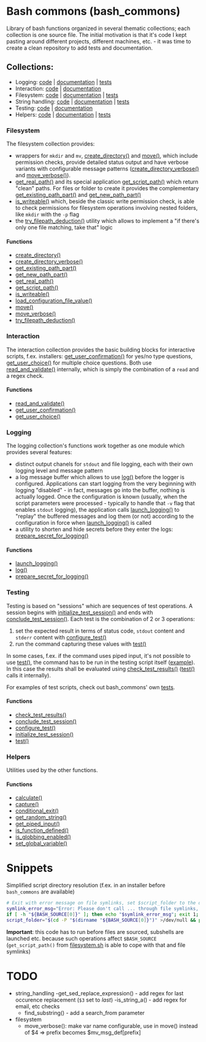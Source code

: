 # Bash commons (bash_commons)
Library of bash functions organized in several thematic collections; each collection is one source file. 
The initial motivation is that it's code I kept pasting around different projects, different machines, etc. - it was time
to create a clean repository to add tests and documentation.

## Collections:
- Logging: [code](logging.sh) | [documentation](logging.md) | [tests](tests/logging.sh)
- Interaction: [code](interaction.sh) | [documentation](interaction.md)
- Filesystem: [code](filesystem.sh) | [documentation](filesystem.md) | [tests](tests/filesystem.sh)
- String handling: [code](string_handling.sh) | [documentation](string_handling.md) | [tests](tests/string_handling.sh)
- Testing: [code](testing.sh) | [documentation](testing.md)
- Helpers: [code](helpers.sh) | [documentation](helpers.md) | [tests](tests/helpers.sh)

### Filesystem
The filesystem collection provides: 
- wrappers for `mkdir` and `mv`, [create_directory()](filesystem.md#create_directory) and 
  [move()](filesystem.md#move), which include permission checks, provide detailed status output and have verbose variants 
  with configurable message patterns ([create_directory_verbose()](filesystem.md#create_directory_verbose) and 
  [move_verbose()](filesystem.md#move_verbose)).
- [get_real_path()](filesystem.md#get_real_path) and its special application [get_script_path()](filesystem.md#get_script_path) 
  which return "clean" paths. For files or folder to create it provides the complementary 
  [get_existing_path_part()](filesystem.md#get_existing_path_part) and [get_new_path_part()](filesystem.md#get_new_path_part)
- [is_writeable()](filesystem.md#is_writeable) which, beside the classic write permission check, is able to check permissions 
  for filesystem operations involving nested folders, like `mkdir` with the `-p` flag
- the [try_filepath_deduction()](filesystem.md#try_filepath_deduction) utility which allows to implement a "if there's only one file
  matching, take that" logic

#### Functions
- [create_directory()](filesystem.md#create_directory)
- [create_directory_verbose()](filesystem.md#create_directory_verbose)
- [get_existing_path_part()](filesystem.md#get_existing_path_part)
- [get_new_path_part()](filesystem.md#get_new_path_part)
- [get_real_path()](filesystem.md#get_real_path)
- [get_script_path()](filesystem.md#get_script_path)
- [is_writeable()](filesystem.md#is_writeable)
- [load_configuration_file_value()](filesystem.md#load_configuration_file_value)
- [move()](filesystem.md#move)
- [move_verbose()](filesystem.md#move_verbose)
- [try_filepath_deduction()](filesystem.md#try_filepath_deduction)

### Interaction
The interaction collection provides the basic building blocks for interactive scripts, f.ex. installers: 
[get_user_confirmation()](interaction.md#get_user_confirmation) for yes/no type questions, 
[get_user_choice()](interaction.md#get_user_choice) for multiple choice questions. Both use 
[read_and_validate()](interaction.md#read_and_validate) internally, which is simply the combination of a `read` and a regex check. 

#### Functions
- [read_and_validate()](interaction.md#read_and_validate)
- [get_user_confirmation()](interaction.md#get_user_confirmation)
- [get_user_choice()](interaction.md#get_user_choice)

### Logging
The logging collection's functions work together as one module which provides several features:
- distinct output chanels for `stdout` and file logging, each with their own logging level and message pattern 
- a log message buffer which allows to use [log()](logging.md#log) before the logger is configured. Applications can start logging 
  from the very beginning with logging "disabled" - in fact, messages go into the buffer, nothing is actually logged. Once the configuration 
  is known (usually, when the script parameters were processed - typically to handle that `-v` flag that enables `stdout` logging), the 
  application calls [launch_logging()](logging.md#launch_logging) to "replay" the buffered messages and log them (or not) according to the 
  configuration in force when [launch_logging()](logging.md#launch_logging) is called
- a utility to shorten and hide secrets before they enter the logs: [prepare_secret_for_logging()](logging.md#prepare_secret_for_logging)

#### Functions
- [launch_logging()](logging.md#launch_logging)
- [log()](logging.md#log)
- [prepare_secret_for_logging()](logging.md#prepare_secret_for_logging)

### Testing
Testing is based on "sessions" which are sequences of test operations. A session begins with [initialize_test_session()](testing.md#initialize_test_session)
and ends with [conclude_test_session()](testing.md#conclude_test_session). Each test is the combination of 2 or 3 operations:

1. set the expected result in terms of status code, `stdout` content and `stderr` content with [configure_test()](testing.md#configure_test)
2. run the command capturing these values with [test()](testing.md#test)

In some cases, f.ex. if the command uses piped input, it's not possible to use [test()](testing.md#test), the command has to be run in the testing script 
itself ([example](tests/helpers.sh#L81)). In this case the results shall be evaluated using [check_test_results()](testing.md#check_test_results)
([test()](testing.md#test) calls it internally). 

For examples of test scripts, check out bash_commons' own [tests](tests).

#### Functions
- [check_test_results()](testing.md#check_test_results)
- [conclude_test_session()](testing.md#conclude_test_session)
- [configure_test()](testing.md#configure_test)
- [initialize_test_session()](testing.md#initialize_test_session)
- [test()](testing.md#test)

### Helpers
Utilities used by the other functions. 

#### Functions
- [calculate()](helpers.md#calculate)
- [capture()](helpers.md#capture)
- [conditional_exit()](helpers.md#conditional_exit)
- [get_random_string()](helpers.md#get_random_string)
- [get_piped_input()](helpers.md#get_piped_input)
- [is_function_defined()](helpers.md#is_function_defined)
- [is_globbing_enabled()](helpers.md#is_globbing_enabled)
- [set_global_variable()](helpers.md#set_global_variable)

# Snippets

Simplified script directory resolution (f.ex. in an installer before `bash_commons` are available)
```bash
# Exit with error message on file symlinks, set $script_folder to the directory in which the script is located (folder symlinks resolved)
symlink_error_msg="Error: Please don't call ... through file symlinks, this confuses the script about its own location. Call it directly. Aborting..."
if [ -h "${BASH_SOURCE[0]}" ]; then echo "$symlink_error_msg"; exit 1; fi
script_folder="$(cd -P "$(dirname "${BASH_SOURCE[0]}")" >/dev/null && pwd)"
```
**Important**: this code has to run before files are sourced, subshells are launched etc. because such operations affect `$BASH_SOURCE` (`get_script_path()` 
               from [filesystem.sh](filesystem.sh) is able to cope with that and file symlinks)

# TODO
- string_handling 
	-get_sed_replace_expression() - add regex for last occurence replacement (`$3` set to *last*)
	-is_string_a() - add regex for email, etc checks
	- find_substring() - add a search_from parameter
- filesystem
	- move_verbose(): make var name configurable, use in move() instead of $4 => prefix becomes $mv_msg_def[prefix]
